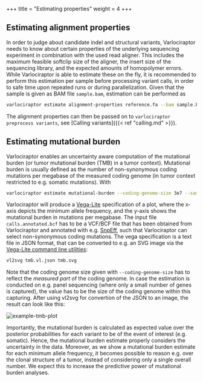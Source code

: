 +++
title = "Estimating properties"
weight = 4
+++

## Estimating alignment properties

In order to judge about candidate indel and structural variants, Varlociraptor needs to know about certain properties of the underlying sequencing experiment in combination with the used read aligner.
This includes the maximum feasible softclip size of the aligner, the insert size of the sequencing library, and the expected amounts of homopolymer errors.
While Varlociraptor is able to estimate these on the fly, it is recommended to perform this estimation per sample before processing variant calls, in order to safe time upon repeated runs or during parallelization.
Given that the sample is given as BAM file `sample.bam`, estimation can be performed as

```bash
varlociraptor estimate alignment-properties reference.fa --bam sample.bam > sample.alignment-properties.json
```

The alignment properties can then be passed on to `varlociraptor preprocess variants`, see [Calling variants]({{< ref "calling.md" >}}).

## Estimating mutational burden

Varlociraptor enables an uncertainty aware computation of the mutational burden (or tumor mutational burden (TMB) in a tumor context).
Mutational burden is usually defined as the number of non-synonymous coding mutations per megabase of the measured coding genome (in tumor context restricted to e.g. somatic mutations).
With

```bash
varlociraptor estimate mutational-burden --coding-genome-size 3e7 --sample tumor ---events SOMATIC_TUMOR < calls.annotated.bcf > tmb.vl.json
```

Varlociraptor will produce a [Vega-Lite](https://vega.github.io/vega-lite) specification of a plot, where the x-axis depicts the 
minimum allele frequency, and the y-axis shows the mutational burden in mutations per megabase.
The input file `calls.annotated.bcf` has to be a VCF/BCF file that has been obtained from Varlociraptor and annotated with e.g. [SnpEff](http://snpeff.sourceforge.net), such that Varlociraptor can select non-synonymous coding mutations.
The vega specification is a text file in JSON format, that can be converted to e.g. an SVG image via the [Vega-Lite command line utilities](https://anaconda.org/conda-forge/vega-lite-cli):

```bash
vl2svg tmb.vl.json tmb.svg
```

Note that the coding genome size given with `--coding-genome-size` has to reflect the *measured part* of the coding genome.
In case the estimation is conducted on e.g. panel sequencing (where only a small number of genes is captured), the value has 
to be the size of the coding genome within this capturing.
After using vl2svg for convertion of the JSON to an image, the result can look like this:

![example-tmb-plot](../tmb.svg)

Importantly, the mutational burden is calculated as expected value over the posterior probabilities for each variant to be of the event of interest (e.g. somatic).
Hence, the mutational burden estimate properly considers the uncertainty in the data.
Moreover, as we show a mutational burden estimate for each minimum allele frequency, it becomes possible to reason e.g. over the clonal structure 
of a tumor, instead of considering only a single overall number. We expect this to increase the predictive power of
mutational burden analyses.
